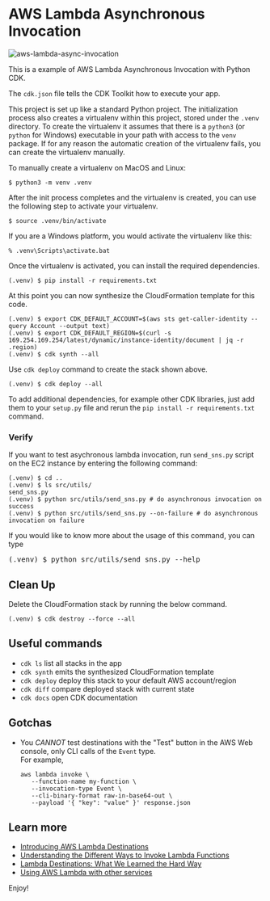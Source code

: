 
# AWS Lambda Asynchronous Invocation

![aws-lambda-async-invocation](./aws-lambda-async-invocation.svg)

This is a example of AWS Lambda Asynchronous Invocation with Python CDK.

The `cdk.json` file tells the CDK Toolkit how to execute your app.

This project is set up like a standard Python project.  The initialization
process also creates a virtualenv within this project, stored under the `.venv`
directory.  To create the virtualenv it assumes that there is a `python3`
(or `python` for Windows) executable in your path with access to the `venv`
package. If for any reason the automatic creation of the virtualenv fails,
you can create the virtualenv manually.

To manually create a virtualenv on MacOS and Linux:

```
$ python3 -m venv .venv
```

After the init process completes and the virtualenv is created, you can use the following
step to activate your virtualenv.

```
$ source .venv/bin/activate
```

If you are a Windows platform, you would activate the virtualenv like this:

```
% .venv\Scripts\activate.bat
```

Once the virtualenv is activated, you can install the required dependencies.

```
(.venv) $ pip install -r requirements.txt
```

At this point you can now synthesize the CloudFormation template for this code.

```
(.venv) $ export CDK_DEFAULT_ACCOUNT=$(aws sts get-caller-identity --query Account --output text)
(.venv) $ export CDK_DEFAULT_REGION=$(curl -s 169.254.169.254/latest/dynamic/instance-identity/document | jq -r .region)
(.venv) $ cdk synth --all
```

Use `cdk deploy` command to create the stack shown above.

```
(.venv) $ cdk deploy --all
```

To add additional dependencies, for example other CDK libraries, just add
them to your `setup.py` file and rerun the `pip install -r requirements.txt`
command.

### Verify

If you want to test asychronous lambda invocation, run `send_sns.py` script on the EC2 instance by entering the following command:

```
(.venv) $ cd ..
(.venv) $ ls src/utils/
send_sns.py
(.venv) $ python src/utils/send_sns.py # do asynchronous invocation on success
(.venv) $ python src/utils/send_sns.py --on-failure # do asynchronous invocation on failure
```

If you would like to know more about the usage of this command, you can type

<pre>
(.venv) $ python src/utils/send_sns.py --help
</pre>

## Clean Up

Delete the CloudFormation stack by running the below command.

```
(.venv) $ cdk destroy --force --all
```

## Useful commands

 * `cdk ls`          list all stacks in the app
 * `cdk synth`       emits the synthesized CloudFormation template
 * `cdk deploy`      deploy this stack to your default AWS account/region
 * `cdk diff`        compare deployed stack with current state
 * `cdk docs`        open CDK documentation

## Gotchas

 * You *CANNOT* test destinations with the "Test" button in the AWS Web console, only CLI calls of the `Event` type.<br/>
   For example,
   ```
   aws lambda invoke \
      --function-name my-function \
      --invocation-type Event \
      --cli-binary-format raw-in-base64-out \
      --payload '{ "key": "value" }' response.json
   ```

## Learn more

 * [Introducing AWS Lambda Destinations](https://aws.amazon.com/blogs/compute/introducing-aws-lambda-destinations/)
 * [Understanding the Different Ways to Invoke Lambda Functions](https://aws.amazon.com/blogs/architecture/understanding-the-different-ways-to-invoke-lambda-functions/)
 * [Lambda Destinations: What We Learned the Hard Way](https://www.trek10.com/blog/lambda-destinations-what-we-learned-the-hard-way)
 * [Using AWS Lambda with other services](https://docs.aws.amazon.com/lambda/latest/dg/lambda-services.html)

Enjoy!
